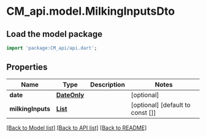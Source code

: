 # CM_api.model.MilkingInputsDto

## Load the model package
```dart
import 'package:CM_api/api.dart';
```

## Properties
Name | Type | Description | Notes
------------ | ------------- | ------------- | -------------
**date** | [**DateOnly**](DateOnly.md) |  | [optional] 
**milkingInputs** | [**List<MilkingInputDto>**](MilkingInputDto.md) |  | [optional] [default to const []]

[[Back to Model list]](../README.md#documentation-for-models) [[Back to API list]](../README.md#documentation-for-api-endpoints) [[Back to README]](../README.md)


